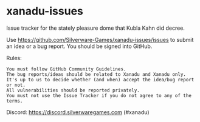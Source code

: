 # xanadu-issues
Issue tracker for the stately pleasure dome that Kubla Kahn did decree.

Use https://github.com/Silverware-Games/xanadu-issues/issues to submit an idea or a bug report. You should be signed into GitHub.

Rules:

    You must follow GitHub Community Guidelines.
    The bug reports/ideas should be related to Xanadu and Xanadu only.
    It's up to us to decide whether (and when) accept the idea/bug report or not.
    All vulnerabilities should be reported privately.
    You must not use the Issue Tracker if you do not agree to any of the terms.

Discord: https://discord.silverwaregames.com (#xanadu)
